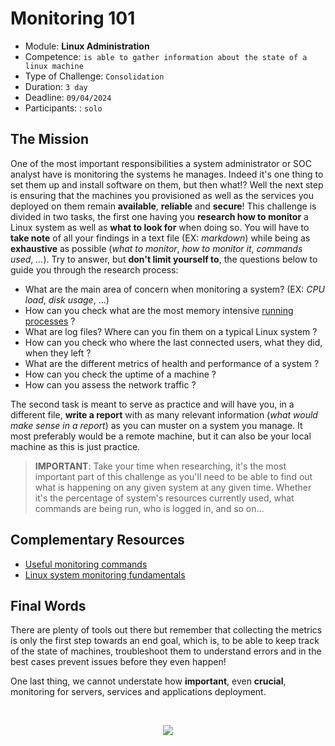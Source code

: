 # Monitoring 101

- Module: **Linux Administration** 
- Competence: `is able to gather information about the state of a linux machine`
- Type of Challenge: `Consolidation`
- Duration: `3 day`
- Deadline: `09/04/2024`
- Participants: : `solo`

## The Mission

One of the most important responsibilities a system administrator or SOC analyst have is monitoring the systems he manages. Indeed it's one thing to set them up and install software on them, but then what!? Well the next step is ensuring that the machines you provisioned as well as the services you deployed on them remain **available**, **reliable** and **secure**!
This challenge is divided in two tasks, the first one having you **research how to monitor** a Linux system as well as **what to look for** when doing so. You will have to **take note** of all your findings in a text file (EX: _markdown_) while being as **exhaustive** as possible (_what to monitor_, _how to monitor it_, _commands used_, _..._). Try to answer, but **don't limit yourself to**, the questions below to guide you through 
the research process:

- What are the main area of concern when monitoring a system? (EX: _CPU load_, _disk usage_, ...)
- How can you check what are the most memory intensive [running processes](https://www.computerhope.com/jargon/p/process.htm) ?
- What are log files? Where can you fin them on a typical Linux system ?
- How can you check who where the last connected users, what they did, when they left ?
- What are the different metrics of health and performance of a system ?
- How can you check the uptime of a machine ?
- How can you assess the network traffic ?

The second task is meant to serve as practice and will have you, in a different file, **write a report** with as many relevant information (_what would make sense in a report_) as you can muster on a system you manage. It most preferably would be a remote machine, but it can also be your local machine as this is just practice.


> **IMPORTANT**: Take your time when researching, it's the most important part of this challenge as you'll need to be able to find out what is happening on any given system at any given time. Whether it's the percentage of system's resources currently used, what commands are being run, who is logged in, and so on...

## Complementary Resources

* [Useful monitoring commands](https://www.ubuntupit.com/most-comprehensive-list-of-linux-monitoring-tools-for-sysadmin/)
* [Linux system monitoring fundamentals](https://www.linode.com/docs/guides/linux-system-monitoring-fundamentals/)

## Final Words

There are plenty of tools out there but remember that collecting the metrics is only the first step towards an end goal, which is, to be able to keep track of the state of machines, troubleshoot them to understand errors and in the best cases prevent issues before they even happen!

One last thing, we cannot understate how **important**, even **crucial**, monitoring for servers, services and applications deployment.

<br>
<p align="center">
  <img src="https://c.tenor.com/FSFcij2DJkAAAAAC/watching-you-warning.gif" />
</p>
